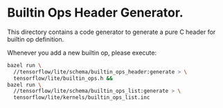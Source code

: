 # Builtin Ops Header Generator.

This directory contains a code generator to generate a pure C header for
builtin op definition.

Whenever you add a new builtin op, please execute:

```sh
bazel run \
  //tensorflow/lite/schema/builtin_ops_header:generate > \
  tensorflow/lite/builtin_ops.h &&
bazel run \
  //tensorflow/lite/schema/builtin_ops_list:generate > \
  tensorflow/lite/kernels/builtin_ops_list.inc
```
